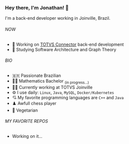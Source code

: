 ### Hey there, I'm Jonathan! :wave:

I'm a back-end developer working in Joinville, Brazil.

###### NOW
* :briefcase: Working on [TOTVS Connector](https://produtos.totvs.com/ficha-tecnica/tudo-sobre-o-totvs-conector/) back-end development
* :blue_book: Studying Software Architecture and Graph Theory

###### BIO
* :brazil: Passionate Brazilian
* :student: Mathematics Bachelor <sub>(in progress...)</sub>
* :man_office_worker: Currently working at TOTVS Joinville
* :gear: I use daily: `Linux`, `Java`, `MySQL`, `Docker/Kubernetes`
* :cupid: My favorite programming languages are `C++` and `Java`
* :chess_pawn: Awfull chess player
* :broccoli: Vegetarian

###### MY FAVORITE REPOS
* Working on it...
